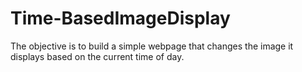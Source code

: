 # Time-BasedImageDisplay
The objective is to build a simple webpage that changes the image it displays based on the current time of day. 
